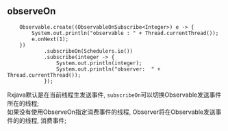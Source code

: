 observeOn 
------

        Observable.create((ObservableOnSubscribe<Integer>) e -> {
            System.out.println("observable : " + Thread.currentThread());
            e.onNext(1);
        })
                .subscribeOn(Schedulers.io())
                .subscribe(integer -> {
                    System.out.println(integer);
                    System.out.println("observer:  " + Thread.currentThread());
                });

Rxjava默认是在当前线程生发送事件, `subscribeOn`可以切换Observable发送事件所在的线程;     
如果没有使用ObserveOn指定消费事件的线程, Observer将在Observable发送事件的的线程, 消费事件;